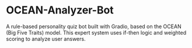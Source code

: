 # OCEAN-Analyzer-Bot
A rule-based personality quiz bot built with Gradio, based on the OCEAN (Big Five Traits) model. This expert system uses if-then logic and weighted scoring to analyze user answers.
